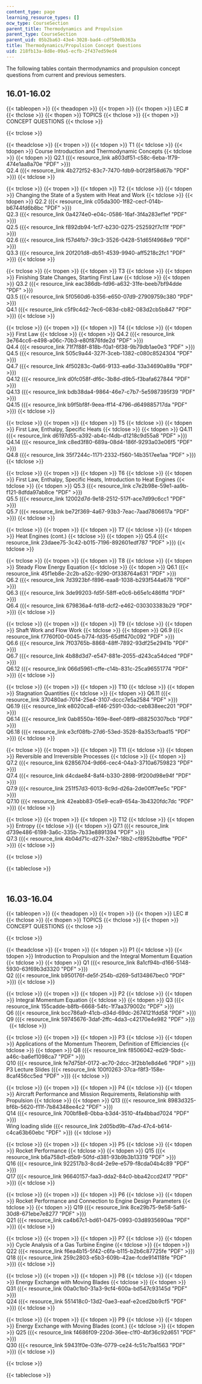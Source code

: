 ```yaml
---
content_type: page
learning_resource_types: []
ocw_type: CourseSection
parent_title: Thermodynamics and Propulsion
parent_type: CourseSection
parent_uid: 05b2ba63-43e4-3028-bad4-cdf50e0b363a
title: Thermodynamics/Propulsion Concept Questions
uid: 218fb13a-8d8e-09a5-ecfb-2f437ed59ed4
---
```


The following tables contain thermodynamics and propulsion concept questions from current and previous semesters.

16.01-16.02
-----------

{{< tableopen >}}
{{< theadopen >}}
{{< tropen >}}
{{< thopen >}}
LEC #
{{< thclose >}}
{{< thopen >}}
TOPICS
{{< thclose >}}
{{< thopen >}}
CONCEPT QUESTIONS
{{< thclose >}}

{{< trclose >}}

{{< theadclose >}}
{{< tropen >}}
{{< tdopen >}}
T1
{{< tdclose >}}
{{< tdopen >}}
Course Introduction and Thermodynamic Concepts
{{< tdclose >}}
{{< tdopen >}}
Q2.1 ({{< resource_link a803df51-c58c-6eba-1f79-474e1aa8a70e "PDF" >}})  
Q2.4 ({{< resource_link 4b272f52-83c7-7470-fdb9-b0f28f58d67b "PDF" >}})
{{< tdclose >}}

{{< trclose >}}
{{< tropen >}}
{{< tdopen >}}
T2
{{< tdclose >}}
{{< tdopen >}}
Changing the State of a System with Heat and Work
{{< tdclose >}}
{{< tdopen >}}
Q2.2 ({{< resource_link c05da300-1f82-cecf-014b-b6744fd6b8bc "PDF" >}})  
Q2.3 ({{< resource_link 0a4274e0-e04c-0586-16af-3f4a283ef1ef "PDF" >}})  
Q2.5 ({{< resource_link f892db94-1cf7-b230-0275-252592f7c11f "PDF" >}})  
Q2.6 ({{< resource_link f57d4fb7-39c3-3526-0428-51d65f4968e9 "PDF" >}})  
Q3.3 ({{< resource_link 20f201d8-db51-4539-9940-aff5218c2fc1 "PDF" >}})
{{< tdclose >}}

{{< trclose >}}
{{< tropen >}}
{{< tdopen >}}
T3
{{< tdclose >}}
{{< tdopen >}}
Finishing State Changes, Starting First Law
{{< tdclose >}}
{{< tdopen >}}
Q3.2 ({{< resource_link eac386db-fd96-a632-31fe-beeb7bf94dde "PDF" >}})  
Q3.5 ({{< resource_link 5f0560d6-b356-e650-07d9-27909759c380 "PDF" >}})  
Q4.1 ({{< resource_link c5f9c4d2-7ec6-083d-cb82-083d2cb5b847 "PDF" >}})
{{< tdclose >}}

{{< trclose >}}
{{< tropen >}}
{{< tdopen >}}
T4
{{< tdclose >}}
{{< tdopen >}}
First Law
{{< tdclose >}}
{{< tdopen >}}
Q4.2 ({{< resource_link 3e764cc6-e498-a06c-70b3-e80f876fde2d "PDF" >}})  
Q4.4 ({{< resource_link 71f7f88f-818b-f0a1-6f38-9b79db1ae0e3 "PDF" >}})  
Q4.5 ({{< resource_link 505c9a44-327f-3ceb-1382-c080c8524304 "PDF" >}})  
Q4.7 ({{< resource_link 4f50283c-0a66-9133-ea6d-33a34690a89a "PDF" >}})  
Q4.12 ({{< resource_link d0fc058f-df6c-3b8d-d9b5-f3bafa627844 "PDF" >}})  
Q4.13 ({{< resource_link bdb38da4-9864-46e7-c7b7-5e5987395f39 "PDF" >}})  
Q4.15 ({{< resource_link b9f5bf8f-9eea-ff14-4796-d649885717da "PDF" >}})
{{< tdclose >}}

{{< trclose >}}
{{< tropen >}}
{{< tdopen >}}
T5
{{< tdclose >}}
{{< tdopen >}}
First Law, Enthalpy, Specific Heats
{{< tdclose >}}
{{< tdopen >}}
Q4.11 ({{< resource_link d6197d55-a392-ab4c-f4db-d1218c9d55a8 "PDF" >}})  
Q4.14 ({{< resource_link c8ed3f80-689a-08d4-186f-9293a03e06f5 "PDF" >}})  
Q4.8 ({{< resource_link 35f7244c-1171-2332-f560-14b3517ee1aa "PDF" >}})
{{< tdclose >}}

{{< trclose >}}
{{< tropen >}}
{{< tdopen >}}
T6
{{< tdclose >}}
{{< tdopen >}}
First Law, Enthalpy, Specific Heats, Introduction to Heat Engines
{{< tdclose >}}
{{< tdopen >}}
Q5.3 ({{< resource_link c7e2b98e-59e1-aa9b-f121-8dfda97ab8ce "PDF" >}})  
Q5.5 ({{< resource_link 12002d7d-9e18-2512-517f-ace7d99c6cc1 "PDF" >}})  
Q5.7 ({{< resource_link be72f369-4a67-93b3-7eac-7aad7806617a "PDF" >}})
{{< tdclose >}}

{{< trclose >}}
{{< tropen >}}
{{< tdopen >}}
T7
{{< tdclose >}}
{{< tdopen >}}
Heat Engines (cont.)
{{< tdclose >}}
{{< tdopen >}}
Q5.4 ({{< resource_link 23daee75-3c42-b015-7196-892601edf787 "PDF" >}})
{{< tdclose >}}

{{< trclose >}}
{{< tropen >}}
{{< tdopen >}}
T8
{{< tdclose >}}
{{< tdopen >}}
Steady Flow Energy Equation
{{< tdclose >}}
{{< tdopen >}}
Q6.1 ({{< resource_link 45f1eb8e-2c2b-a52c-9290-0f338764a631 "PDF" >}})  
Q6.2 ({{< resource_link 7d3923bf-f896-eaa8-1038-b293f544a678 "PDF" >}})  
Q6.3 ({{< resource_link 3de99203-fd5f-58ff-e0c6-b65e1c486ffd "PDF" >}})  
Q6.4 ({{< resource_link 679836a4-fd18-dcf2-e462-030303383b29 "PDF" >}})
{{< tdclose >}}

{{< trclose >}}
{{< tropen >}}
{{< tdopen >}}
T9
{{< tdclose >}}
{{< tdopen >}}
Shaft Work and Flow Work
{{< tdclose >}}
{{< tdopen >}}
Q6.9 ({{< resource_link f7760f00-0045-b774-fd35-65dff470c092 "PDF" >}})  
Q6.6 ({{< resource_link 7f03765b-8868-48ff-7892-93df25e2941b "PDF" >}})  
Q6.7 ({{< resource_link 4b88d3d7-e547-881e-2055-d243ca54dced "PDF" >}})  
Q6.12 ({{< resource_link 066d5961-cffe-c14b-831c-25ca96551774 "PDF" >}})
{{< tdclose >}}

{{< trclose >}}
{{< tropen >}}
{{< tdopen >}}
T10
{{< tdclose >}}
{{< tdopen >}}
Stagnation Quantities
{{< tdclose >}}
{{< tdopen >}}
Q6.11 ({{< resource_link 370480ad-7014-25e4-3107-dccc7e5a2584 "PDF" >}})  
Q6.19 ({{< resource_link e8020ca8-ef46-2591-03dc-ceb838eec201 "PDF" >}})  
Q6.14 ({{< resource_link 0ab8550a-169e-8eef-08f9-d88250307bcb "PDF" >}})  
Q6.18 ({{< resource_link e3cf08fb-27d6-53ed-3528-8a353cfbad15 "PDF" >}})
{{< tdclose >}}

{{< trclose >}}
{{< tropen >}}
{{< tdopen >}}
T11
{{< tdclose >}}
{{< tdopen >}}
Reversible and Irreversible Processes
{{< tdclose >}}
{{< tdopen >}}
Q7.2 ({{< resource_link 62856704-9d66-cec4-04a3-3710a6759823 "PDF" >}})  
Q7.4 ({{< resource_link d4cdae84-8af4-b330-2898-9f200d98e94f "PDF" >}})  
Q7.9 ({{< resource_link 251f57d3-6013-8c9d-d26a-2de00ff7ee5c "PDF" >}})  
Q7.10 ({{< resource_link 42eabb83-05e9-eca9-654a-3b4320fdc7dc "PDF" >}})
{{< tdclose >}}

{{< trclose >}}
{{< tropen >}}
{{< tdopen >}}
T12
{{< tdclose >}}
{{< tdopen >}}
Entropy
{{< tdclose >}}
{{< tdopen >}}
Q7.1 ({{< resource_link d739e486-6198-3a6c-335b-7b33e8891394 "PDF" >}})  
Q7.3 ({{< resource_link 4b04d71c-d27f-32e7-18b2-cf8952bbdfbe "PDF" >}})
{{< tdclose >}}

{{< trclose >}}

{{< tableclose >}}

  
 

16.03-16.04
-----------

{{< tableopen >}}
{{< theadopen >}}
{{< tropen >}}
{{< thopen >}}
LEC #
{{< thclose >}}
{{< thopen >}}
TOPICS
{{< thclose >}}
{{< thopen >}}
CONCEPT QUESTIONS
{{< thclose >}}

{{< trclose >}}

{{< theadclose >}}
{{< tropen >}}
{{< tdopen >}}
P1
{{< tdclose >}}
{{< tdopen >}}
Introduction to Propulsion and the Integral Momentum Equation
{{< tdclose >}}
{{< tdopen >}}
Q1 ({{< resource_link 8a1cf94b-d166-5148-5930-63f69b3d3320 "PDF" >}})  
Q2 ({{< resource_link b950176f-de5f-254b-d269-5d134867bec0 "PDF" >}})
{{< tdclose >}}

{{< trclose >}}
{{< tropen >}}
{{< tdopen >}}
P2
{{< tdclose >}}
{{< tdopen >}}
Integral Momentum Equation
{{< tdclose >}}
{{< tdopen >}}
Q3 ({{< resource_link 155cadde-b8fb-6668-54fc-1f7aa379002c "PDF" >}})  
Q6 ({{< resource_link bcc786a9-41cb-d34d-69dc-2674121fdd58 "PDF" >}})  
Q9 ({{< resource_link 59745676-3daf-2ffc-4da3-c42170e4e982 "PDF" >}})  
 
{{< tdclose >}}

{{< trclose >}}
{{< tropen >}}
{{< tdopen >}}
P3
{{< tdclose >}}
{{< tdopen >}}
Applications of the Momentum Theorem, Definition of Efficiencies
{{< tdclose >}}
{{< tdopen >}}
Q8 ({{< resource_link f8506042-ed29-5bdc-a46c-ba6ef1098ca7 "PDF" >}})  
Q10 ({{< resource_link fe7d75bf-0172-ac70-2dcc-3f2bb1e8d4e6 "PDF" >}})  
P3 Lecture Slides ({{< resource_link 100f0263-37ca-f8f3-158e-8caf456cc5ed "PDF" >}})
{{< tdclose >}}

{{< trclose >}}
{{< tropen >}}
{{< tdopen >}}
P4
{{< tdclose >}}
{{< tdopen >}}
Aircraft Performance and Mission Requirements, Relationship with Propulsion
{{< tdclose >}}
{{< tdopen >}}
Q13 ({{< resource_link 8983d325-bf6b-5620-f11f-7b84348ee4c2 "PDF" >}})  
Q14 ({{< resource_link 700bf8e8-0bba-b3d4-3510-4fa4bbad7024 "PDF" >}})  
Wing loading slide ({{< resource_link 2d05bd9b-47ad-47c4-b614-c4ca63b60ebc "PDF" >}})
{{< tdclose >}}

{{< trclose >}}
{{< tropen >}}
{{< tdopen >}}
P5
{{< tdclose >}}
{{< tdopen >}}
Rocket Performance
{{< tdclose >}}
{{< tdopen >}}
Q15 ({{< resource_link b6a758d1-d5b9-50fd-d381-93b9b3b13319 "PDF" >}})  
Q16 ({{< resource_link 922517b3-8cd4-2e9e-e579-f8cda04b4c89 "PDF" >}})  
Q17 ({{< resource_link 96640157-faa3-dda2-84c0-bba42ccd2417 "PDF" >}})
{{< tdclose >}}

{{< trclose >}}
{{< tropen >}}
{{< tdopen >}}
P6
{{< tdclose >}}
{{< tdopen >}}
Rocket Performance and Connection to Engine Design Parameters
{{< tdclose >}}
{{< tdopen >}}
Q19 ({{< resource_link 8ce29b75-9e58-5af6-30d8-671ebe7e8277 "PDF" >}})  
Q21 ({{< resource_link ca4b67c1-bd61-0475-0993-03d8935690aa "PDF" >}})
{{< tdclose >}}

{{< trclose >}}
{{< tropen >}}
{{< tdopen >}}
P7
{{< tdclose >}}
{{< tdopen >}}
Cycle Analysis of a Gas Turbine Engine
{{< tdclose >}}
{{< tdopen >}}
Q22 ({{< resource_link f6ea4b15-5f42-c6fa-b115-b2b6c87725fe "PDF" >}})  
Q18 ({{< resource_link 259c2803-e5b3-609b-42ae-fcde914118fe "PDF" >}})
{{< tdclose >}}

{{< trclose >}}
{{< tropen >}}
{{< tdopen >}}
P8
{{< tdclose >}}
{{< tdopen >}}
Energy Exchange with Moving Blades
{{< tdclose >}}
{{< tdopen >}}
Q31 ({{< resource_link 00a0c1b0-31a3-9cf4-600a-bd547c93145d "PDF" >}})  
Q24 ({{< resource_link 551418c0-13d2-0ae3-eaaf-e2ced2bb9cf5 "PDF" >}})
{{< tdclose >}}

{{< trclose >}}
{{< tropen >}}
{{< tdopen >}}
P9
{{< tdclose >}}
{{< tdopen >}}
Energy Exchange with Moving Blades (cont.)
{{< tdclose >}}
{{< tdopen >}}
Q25 ({{< resource_link f4686f09-220d-36ee-c1f0-4bf36c92d651 "PDF" >}})  
Q30 ({{< resource_link 59431f0e-03fe-0779-ce24-fc51c7ba1563 "PDF" >}})
{{< tdclose >}}

{{< trclose >}}

{{< tableclose >}}